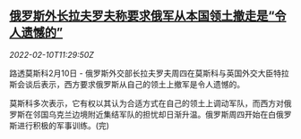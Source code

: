 <!--1644492663000-->
[俄罗斯外长拉夫罗夫称要求俄军从本国领土撤走是“令人遗憾的”](https://cn.reuters.com/article/us-lavrov-uk-truss-0210-idCNKBS2KF19N)
------

<div><i>2022-02-10T11:29:50Z</i></div><p>路透莫斯科2月10日 - 俄罗斯外交部长拉夫罗夫周四在莫斯科与英国外交大臣特拉斯会谈后表示，西方要求俄罗斯从自己的领土上撤军是令人遗憾的。</p><p>莫斯科多次表示，它有权以其认为合适方式在自己的领土上调动军队，而西方对俄罗斯在邻国乌克兰边境附近集结军队的担忧却日渐升温。俄罗斯周四开始在白俄罗斯进行积极的军事训练。(完)</p>
